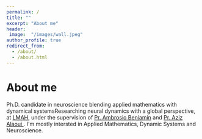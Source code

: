 ```yaml
---
permalink: /
title: ""
excerpt: "About me"
header:
 image:  "/images/wall.jpeg"
author_profile: true
redirect_from: 
  - /about/
  - /about.html
---
```


About me
=======
Ph.D. candidate in neuroscience blending applied mathematics with dynamical systemsResearching neural dynamics with a global perspective, at <a href="https://lmah.univ-lehavre.fr/">LMAH</a>, under the supervision of <a href="https://lmah.univ-lehavre.fr/~ambrosio/"> Pr. Ambrosio Benjamin</a> and <a href="https://lmah.univ-lehavre.fr/~alaoui/">Pr. Aziz Alaoui </a>. I'm mostly intersted in Applied Mathematics, Dynamic Systems and Neuroscience.

